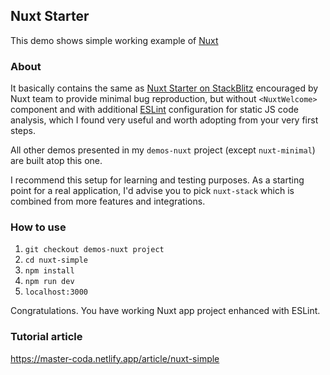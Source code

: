 ## Nuxt Starter
This demo shows simple working example of [Nuxt](https://nuxt.com/)

### About
It basically contains the same as [Nuxt Starter on StackBlitz](https://stackblitz.com/github/nuxt/starter/tree/v3-stackblitz) encouraged by Nuxt team to provide minimal bug reproduction, but without `<NuxtWelcome>` component and with additional [ESLint](https://eslint.org/) configuration for static JS code analysis, which I found very useful and worth adopting from your very first steps.

All other demos presented in my `demos-nuxt` project (except `nuxt-minimal`) are built atop this one.

I recommend this setup for learning and testing purposes. As a starting point for a real application, I'd advise you to pick `nuxt-stack` which is combined from more features and integrations.

### How to use
1. `git checkout demos-nuxt project`
2. `cd nuxt-simple`
3. `npm install`
4. `npm run dev` 
5. `localhost:3000` 

Congratulations. You have working Nuxt app project enhanced with ESLint.

### Tutorial article
https://master-coda.netlify.app/article/nuxt-simple
